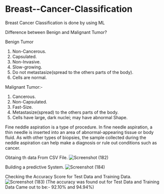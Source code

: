 # Breast--Cancer-Classification
Breast Cancer Classification is done by using ML


Difference between Benign and Malignant Tumor?

Benign Tumor                                                                             
1. Non-Cancerous.                                                                         
2. Capsulated.                                                                                                                           
3. Non-Invasive.                                                                          
4. Slow-growing.                                                                          
5. Do not metastasize(spread to the others parts of the body).                            
6. Cells are normal.

 Malignant Tumor:-
 1. Cancerous.
 2. Non-Capsulated. 
 3. Fast-Size.
 4. Metastasize(spread) to the others parts of the body.
 5. Cells have large, dark nuclei; may have abnormal Shape.



Fine neddle aspiration is a type of procedure. In fine needle aspiration, a thin needle is inserted into an area of abnormal-appearing tissue or body fluid. As with other types of biopsies, the sample collected during the neddle aspiration can help make a diagnosis or rule out conditions such as cancer.


Obtaing th data From CSV File.
![Screenshot (182)](https://user-images.githubusercontent.com/121851937/217705878-a433d2d7-2383-4b07-9f91-7978f2eaa8bc.png)






Building a predictive System.
![Screenshot (184)](https://user-images.githubusercontent.com/121851937/217705902-215b61a4-316a-467b-981c-e9e58df42246.png)




Checking the Accuracy Score for Test Data and Training Data.
![Screenshot (183)](https://user-images.githubusercontent.com/121851937/217705905-e921fbfa-ebc5-4fb0-be60-e8dd1ca2694f.png)
(The accuracy was found out for Test Data and Training Data Came out to be:- 92.10% and 94.94%)
